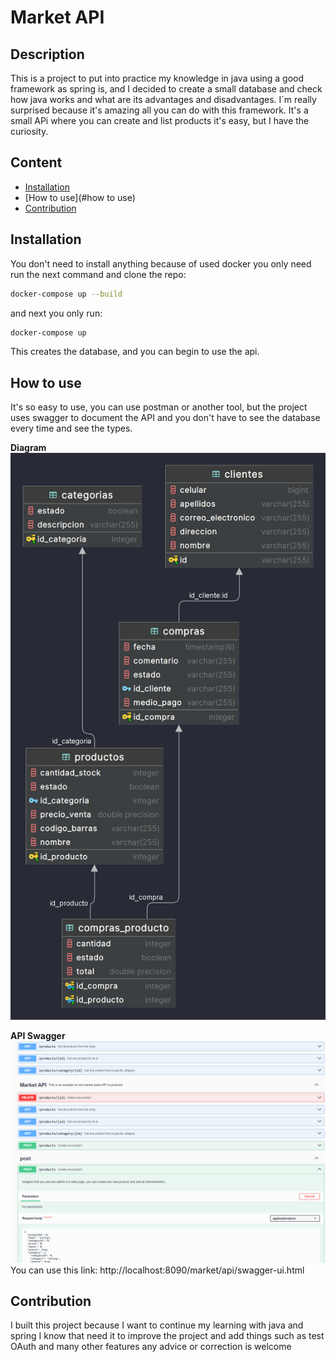 # Market API 

## Description
This is a project to put into practice my knowledge in java using a good framework as spring is, 
and I decided to create a small database and check how java works and what are its advantages and disadvantages. I´m really surprised because 
it's amazing all you can do with this framework. It's a small APi where you can create and list products it's easy, but I have the curiosity.

## Content

- [Installation](#installation)
- [How to use](#how to use)
- [Contribution](#contribution)

## Installation
You don't need to install anything because of used docker you only need run the next command and clone the repo:
```sh
docker-compose up --build
```

and next you only run:
```sh
docker-compose up
```

This creates the database, and you can begin to use the api.

## How to use
It's so easy to use, you can use postman or another tool, but the project uses swagger to document the API and you don't have to see the database every time and see the types.

**Diagram**
![This is an image](/images/diagram.png)

**API Swagger**
![This is an image](/images/img.png)
You can use this link:
http://localhost:8090/market/api/swagger-ui.html

## Contribution
I built this project because I want to continue my learning with java and spring I know that need it to improve the project and add things such as test OAuth and many other features any advice or correction is welcome 










